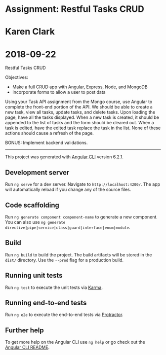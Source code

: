# Assignment:  Restful Tasks CRUD
# Karen Clark
# 2018-09-22

Restful Tasks CRUD

Objectives:
* Make a full CRUD app with Angular, Express, Node, and MongoDB
* Incorporate forms to allow a user to post data

Using your Task API assignment from the Mongo course, use Angular to complete the front-end portion of the API. We should be able to create a new task, view all tasks, update tasks, and delete tasks. Upon loading the page, have all the tasks displayed. When a new task is created, it should be appended to the list of tasks and the form should be cleared out. When a task is edited, have the edited task replace the task in the list. None of these actions should cause a refresh of the page. 

BONUS: Implement backend validations.

---

This project was generated with [Angular CLI](https://github.com/angular/angular-cli) version 6.2.1.

## Development server

Run `ng serve` for a dev server. Navigate to `http://localhost:4200/`. The app will automatically reload if you change any of the source files.

## Code scaffolding

Run `ng generate component component-name` to generate a new component. You can also use `ng generate directive|pipe|service|class|guard|interface|enum|module`.

## Build

Run `ng build` to build the project. The build artifacts will be stored in the `dist/` directory. Use the `--prod` flag for a production build.

## Running unit tests

Run `ng test` to execute the unit tests via [Karma](https://karma-runner.github.io).

## Running end-to-end tests

Run `ng e2e` to execute the end-to-end tests via [Protractor](http://www.protractortest.org/).

## Further help

To get more help on the Angular CLI use `ng help` or go check out the [Angular CLI README](https://github.com/angular/angular-cli/blob/master/README.md).
